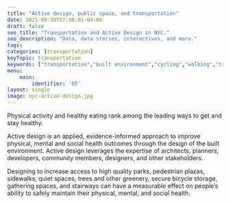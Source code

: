 ```yaml
---
title: "Active design, public space, and transportation"
date: 2021-09-30T07:58:01-04:00
draft: false
seo_title: "Transportation and Active Design in NYC."
seo_description: "Data, data stories, interactives, and more."
tags: 
categories: [transportation]
keyTopic: transportation
keywords: ["transportation","built environment","cycling","walking","transit","subways","buses","cycling","biking","infrastructure"]
menu:
    main:
        identifier: '05'
layout: single
image: nyc-active-design.jpg
---
```


Physical activity and healthy eating rank among the leading ways to get and stay healthy. 

Active design is an applied, evidence-informed approach to improve physical, mental and social health outcomes through the design of the built environment. Active design leverages the expertise of architects, planners, developers, community members, designers, and other stakeholders.

Designing to increase access to high quality parks, pedestrian plazas, sidewalks, quiet spaces, trees and other greenery, secure bicycle storage, gathering spaces, and stairways can have a measurable effect on people’s ability to safely maintain their physical, mental, and social health.